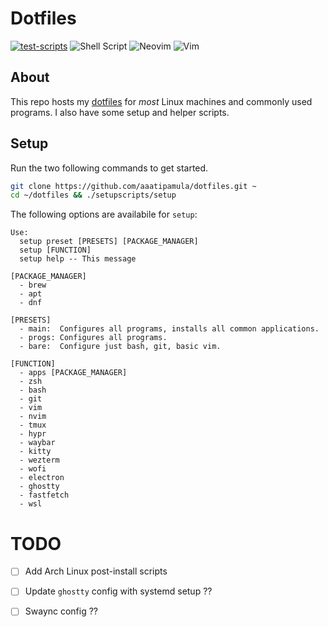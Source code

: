 # Dotfiles

[![test-scripts](https://github.com/aaatipamula/dotfiles/actions/workflows/test.yml/badge.svg)](https://github.com/aaatipamula/dotfiles/actions/workflows/test.yml)
![Shell Script](https://img.shields.io/badge/shell_script-%23121011.svg?style=for-the-badge&logo=gnu-bash&logoColor=white)
![Neovim](https://img.shields.io/badge/NeoVim-%2357A143.svg?&style=for-the-badge&logo=neovim&logoColor=white)
![Vim](https://img.shields.io/badge/VIM-%2311AB00.svg?style=for-the-badge&logo=vim&logoColor=white)

## About

This repo hosts my [dotfiles](https://missing.csail.mit.edu/2019/dotfiles/) for *most* Linux machines and commonly used programs. I also have some setup and helper scripts.

## Setup

Run the two following commands to get started.

```bash
git clone https://github.com/aaatipamula/dotfiles.git ~
cd ~/dotfiles && ./setupscripts/setup
```

The following options are availabile for `setup`:

```
Use:
  setup preset [PRESETS] [PACKAGE_MANAGER]
  setup [FUNCTION]
  setup help -- This message

[PACKAGE_MANAGER]
  - brew
  - apt
  - dnf

[PRESETS]
  - main:  Configures all programs, installs all common applications.
  - progs: Configures all programs.
  - bare:  Configure just bash, git, basic vim.

[FUNCTION]
  - apps [PACKAGE_MANAGER]
  - zsh
  - bash
  - git
  - vim
  - nvim
  - tmux
  - hypr
  - waybar
  - kitty
  - wezterm
  - wofi
  - electron
  - ghostty
  - fastfetch
  - wsl
```

# TODO

- [ ] Add Arch Linux post-install scripts
- [ ] Update `ghostty` config with systemd setup ??
- [ ] Swaync config ??

